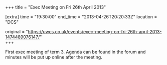 +++
title = "Exec Meeting on Fri 26th April 2013"

[extra]
time = "19:30:00"
end_time = "2013-04-26T20:20:33Z"
location = "DCS"

original = "https://uwcs.co.uk/events/exec-meeting-on-fri-26th-april-2013-1474489076147/"    
+++

First exec meeting of term 3. Agenda can be found in the forum and minutes will be put up online after the meeting.


